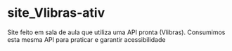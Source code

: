 # site_Vlibras-ativ

Site feito em sala de aula que utiliza uma API pronta (Vlibras). Consumimos esta mesma API para praticar e garantir acessibilidade
